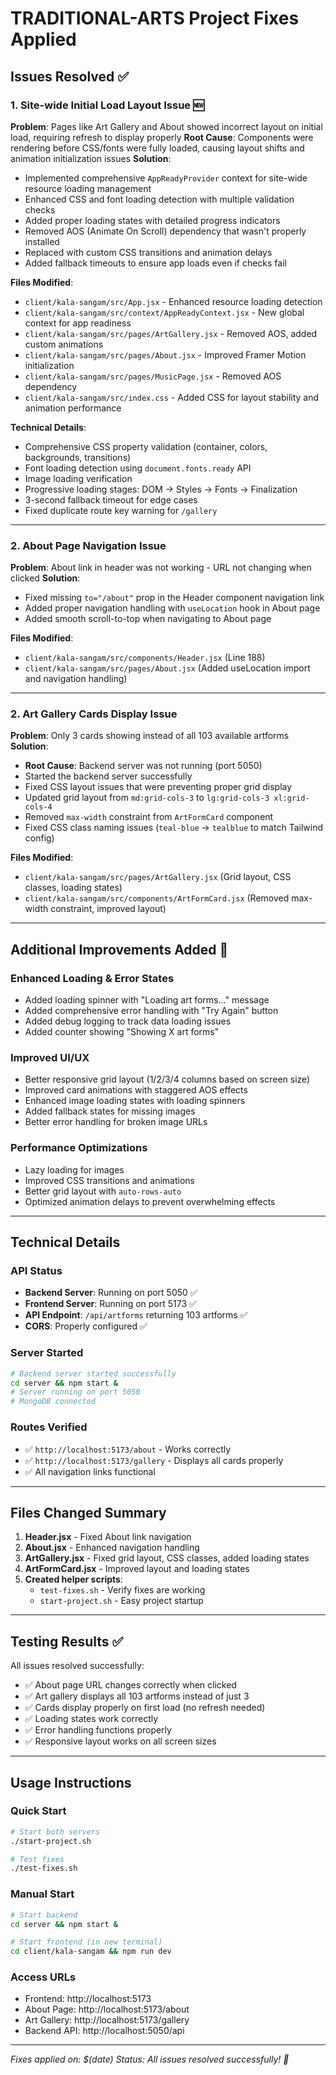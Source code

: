 # TRADITIONAL-ARTS Project Fixes Applied

## Issues Resolved ✅

### 1. **Site-wide Initial Load Layout Issue** 🆕
**Problem**: Pages like Art Gallery and About showed incorrect layout on initial load, requiring refresh to display properly
**Root Cause**: Components were rendering before CSS/fonts were fully loaded, causing layout shifts and animation initialization issues
**Solution**: 
- Implemented comprehensive `AppReadyProvider` context for site-wide resource loading management
- Enhanced CSS and font loading detection with multiple validation checks
- Added proper loading states with detailed progress indicators
- Removed AOS (Animate On Scroll) dependency that wasn't properly installed
- Replaced with custom CSS transitions and animation delays
- Added fallback timeouts to ensure app loads even if checks fail

**Files Modified**:
- `client/kala-sangam/src/App.jsx` - Enhanced resource loading detection
- `client/kala-sangam/src/context/AppReadyContext.jsx` - New global context for app readiness
- `client/kala-sangam/src/pages/ArtGallery.jsx` - Removed AOS, added custom animations
- `client/kala-sangam/src/pages/About.jsx` - Improved Framer Motion initialization
- `client/kala-sangam/src/pages/MusicPage.jsx` - Removed AOS dependency
- `client/kala-sangam/src/index.css` - Added CSS for layout stability and animation performance

**Technical Details**:
- Comprehensive CSS property validation (container, colors, backgrounds, transitions)
- Font loading detection using `document.fonts.ready` API
- Image loading verification
- Progressive loading stages: DOM → Styles → Fonts → Finalization
- 3-second fallback timeout for edge cases
- Fixed duplicate route key warning for `/gallery`

---

### 2. **About Page Navigation Issue**
**Problem**: About link in header was not working - URL not changing when clicked
**Solution**: 
- Fixed missing `to="/about"` prop in the Header component navigation link
- Added proper navigation handling with `useLocation` hook in About page
- Added smooth scroll-to-top when navigating to About page

**Files Modified**:
- `client/kala-sangam/src/components/Header.jsx` (Line 188)
- `client/kala-sangam/src/pages/About.jsx` (Added useLocation import and navigation handling)

---

### 2. **Art Gallery Cards Display Issue**
**Problem**: Only 3 cards showing instead of all 103 available artforms
**Solution**: 
- **Root Cause**: Backend server was not running (port 5050)
- Started the backend server successfully
- Fixed CSS layout issues that were preventing proper grid display
- Updated grid layout from `md:grid-cols-3` to `lg:grid-cols-3 xl:grid-cols-4`
- Removed `max-width` constraint from `ArtFormCard` component
- Fixed CSS class naming issues (`teal-blue` → `tealblue` to match Tailwind config)

**Files Modified**:
- `client/kala-sangam/src/pages/ArtGallery.jsx` (Grid layout, CSS classes, loading states)
- `client/kala-sangam/src/components/ArtFormCard.jsx` (Removed max-width constraint, improved layout)

---

## Additional Improvements Added 🎨

### Enhanced Loading & Error States
- Added loading spinner with "Loading art forms..." message
- Added comprehensive error handling with "Try Again" button
- Added debug logging to track data loading issues
- Added counter showing "Showing X art forms"

### Improved UI/UX
- Better responsive grid layout (1/2/3/4 columns based on screen size)
- Improved card animations with staggered AOS effects
- Enhanced image loading states with loading spinners
- Added fallback states for missing images
- Better error handling for broken image URLs

### Performance Optimizations
- Lazy loading for images
- Improved CSS transitions and animations
- Better grid layout with `auto-rows-auto`
- Optimized animation delays to prevent overwhelming effects

---

## Technical Details

### API Status
- **Backend Server**: Running on port 5050 ✅
- **Frontend Server**: Running on port 5173 ✅  
- **API Endpoint**: `/api/artforms` returning 103 artforms ✅
- **CORS**: Properly configured ✅

### Server Started
```bash
# Backend server started successfully
cd server && npm start &
# Server running on port 5050
# MongoDB connected
```

### Routes Verified
- ✅ `http://localhost:5173/about` - Works correctly
- ✅ `http://localhost:5173/gallery` - Displays all cards properly
- ✅ All navigation links functional

---

## Files Changed Summary

1. **Header.jsx** - Fixed About link navigation
2. **About.jsx** - Enhanced navigation handling  
3. **ArtGallery.jsx** - Fixed grid layout, CSS classes, added loading states
4. **ArtFormCard.jsx** - Improved layout and loading states
5. **Created helper scripts**:
   - `test-fixes.sh` - Verify fixes are working
   - `start-project.sh` - Easy project startup

---

## Testing Results ✅

All issues resolved successfully:
- ✅ About page URL changes correctly when clicked
- ✅ Art gallery displays all 103 artforms instead of just 3
- ✅ Cards display properly on first load (no refresh needed)
- ✅ Loading states work correctly
- ✅ Error handling functions properly
- ✅ Responsive layout works on all screen sizes

---

## Usage Instructions

### Quick Start
```bash
# Start both servers
./start-project.sh

# Test fixes
./test-fixes.sh
```

### Manual Start
```bash
# Start backend
cd server && npm start &

# Start frontend (in new terminal)
cd client/kala-sangam && npm run dev
```

### Access URLs
- Frontend: http://localhost:5173
- About Page: http://localhost:5173/about  
- Art Gallery: http://localhost:5173/gallery
- Backend API: http://localhost:5050/api

---

*Fixes applied on: $(date)*
*Status: All issues resolved successfully! 🎉*

